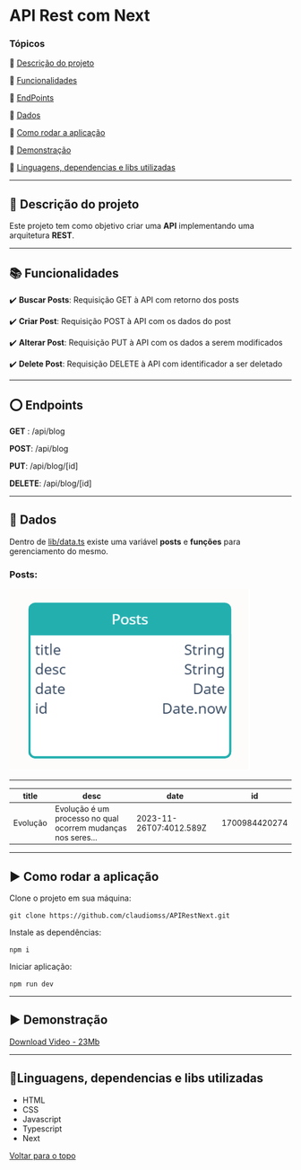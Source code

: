 


<a id="0"></a>
# API Rest com Next

### Tópicos 

:small_blue_diamond: [Descrição do projeto](#1)

:small_blue_diamond: [Funcionalidades](#2)

:small_blue_diamond: [EndPoints](#3)

:small_blue_diamond: [Dados](#4)

:small_blue_diamond: [Como rodar a aplicação](#5)

:small_blue_diamond: [Demonstração](#6)

:small_blue_diamond: [Linguagens, dependencias e libs utilizadas](#7)

---

<a id="1"></a>
##  :memo: Descrição do projeto 

Este projeto tem como objetivo criar uma **API** implementando uma arquitetura **REST**.

---

<a id="2"></a>
##  :books: Funcionalidades

:heavy_check_mark: **Buscar Posts**: Requisição GET à API com retorno dos posts

:heavy_check_mark: **Criar Post**: Requisição POST à API com os dados do post

:heavy_check_mark: **Alterar Post**: Requisição PUT à API com os dados a serem modificados

:heavy_check_mark: **Delete Post**: Requisição DELETE à API com identificador a ser deletado

---

<a id="3"></a>
##  :o: Endpoints

 **GET** : /api/blog
 
 **POST**: /api/blog
 
 **PUT**: /api/blog/[id]
 
 **DELETE**: /api/blog/[id]

---

<a id="4"></a>
##  :floppy_disk: Dados

Dentro de [lib/data.ts](https://github.com/claudiomss/APIRestNext/blob/master/lib/data.ts) existe uma variável **posts** e **funções** para gerenciamento do mesmo. 

### Posts: 

![ddd](https://github.com/claudiomss/APIRestNext/blob/master/screenshot/data.png?raw=true)

---
|title|desc|date|id|
| -------- |-------- |-------- |--------
|Evolução |Evolução é um processo no qual ocorrem mudanças nos seres...|2023-11-26T07:4012.589Z|1700984420274|


---

<a id="5"></a>
##  :arrow_forward: Como rodar a aplicação 

Clone o projeto em sua máquina: 

```
git clone https://github.com/claudiomss/APIRestNext.git
```
Instale as dependências:

```
npm i
```
Iniciar aplicação:

```
npm run dev
```

---
<a id="6"></a>
##  :arrow_forward: Demonstração

[Download Video  - 23Mb](https://github.com/claudiomss/APIRestNext/raw/master/demonstracao/apirest.mp4)

---

<a id="7"></a>
##  :wrench:Linguagens, dependencias e libs utilizadas
- HTML
- CSS
- Javascript
- Typescript
- Next

[ Voltar para o topo](#0)
